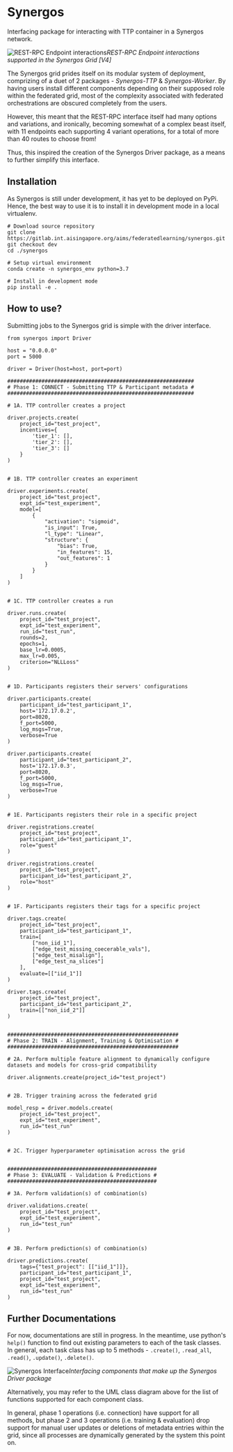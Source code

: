# Synergos

Interfacing package for interacting with TTP container in a Synergos network.

![REST-RPC Endpoint interactions](./docs/images/payload_interactions-[V4]_URL_Interactions.png)*REST-RPC Endpoint interactions supported in the Synergos Grid [V4]*

The Synergos grid prides itself on its modular system of deployment, comprizing of a duet of 2 packages - *Synergos-TTP* & *Synergos-Worker*. By having users install different components depending on their supposed role within the federated grid, most of the complexity associated with federated orchestrations are obscured completely from the users. 

However, this meant that the REST-RPC interface itself had many options and variations, and ironically, becoming somewhat of a complex beast itself, with 11 endpoints each supporting 4 variant operations, for a total of more than 40 routes to choose from! 

Thus, this inspired the creation of the Synergos Driver package, as a means to further simplify this interface.

## Installation
As Synergos is still under development, it has yet to be deployed on PyPi. Hence, the best way to use it is to install it in development mode in a local virtualenv.

```
# Download source repository
git clone https://gitlab.int.aisingapore.org/aims/federatedlearning/synergos.git
git checkout dev
cd ./synergos

# Setup virtual environment
conda create -n synergos_env python=3.7

# Install in development mode
pip install -e .
```

## How to use?
Submitting jobs to the Synergos grid is simple with the driver interface.

```
from synergos import Driver

host = "0.0.0.0"
port = 5000

driver = Driver(host=host, port=port)

############################################################
# Phase 1: CONNECT - Submitting TTP & Participant metadata #
############################################################

# 1A. TTP controller creates a project

driver.projects.create(
    project_id="test_project",
    incentives={
        'tier_1': [],
        'tier_2': [],
        'tier_3': []
    }
)


# 1B. TTP controller creates an experiment

driver.experiments.create(
    project_id="test_project",
    expt_id="test_experiment",
    model=[
        {
            "activation": "sigmoid",
            "is_input": True,
            "l_type": "Linear",
            "structure": {
                "bias": True,
                "in_features": 15, 
                "out_features": 1 
            }
        }
    ]
)


# 1C. TTP controller creates a run

driver.runs.create(
    project_id="test_project",
    expt_id="test_experiment",
    run_id="test_run",
    rounds=2, 
    epochs=1,
    base_lr=0.0005,
    max_lr=0.005,
    criterion="NLLLoss"
)


# 1D. Participants registers their servers' configurations

driver.participants.create(
    participant_id="test_participant_1",
    host='172.17.0.2',
    port=8020,
    f_port=5000,
    log_msgs=True,
    verbose=True
)

driver.participants.create(
    participant_id="test_participant_2",
    host='172.17.0.3',
    port=8020,
    f_port=5000,
    log_msgs=True,
    verbose=True
)


# 1E. Participants registers their role in a specific project

driver.registrations.create(
    project_id="test_project",
    participant_id="test_participant_1",
    role="guest"
)

driver.registrations.create(
    project_id="test_project",
    participant_id="test_participant_2",
    role="host"
)


# 1F. Participants registers their tags for a specific project

driver.tags.create(
    project_id="test_project",
    participant_id="test_participant_1",
    train=[
        ["non_iid_1"], 
        ["edge_test_missing_coecerable_vals"],
        ["edge_test_misalign"],
        ["edge_test_na_slices"]
    ],
    evaluate=[["iid_1"]]
)

driver.tags.create(
    project_id="test_project",
    participant_id="test_participant_2",
    train=[["non_iid_2"]]
)


#######################################################
# Phase 2: TRAIN - Alignment, Training & Optimisation #
#######################################################

# 2A. Perform multiple feature alignment to dynamically configure datasets and models for cross-grid compatibility

driver.alignments.create(project_id="test_project")


# 2B. Trigger training across the federated grid

model_resp = driver.models.create(
    project_id="test_project",
    expt_id="test_experiment",
    run_id="test_run"
)


# 2C. Trigger hyperparameter optimisation across the grid


################################################
# Phase 3: EVALUATE - Validation & Predictions #
################################################

# 3A. Perform validation(s) of combination(s)

driver.validations.create(
    project_id="test_project",
    expt_id="test_experiment",
    run_id="test_run"
)


# 3B. Perform prediction(s) of combination(s)

driver.predictions.create(
    tags={"test_project": [["iid_1"]]},
    participant_id="test_participant_1",
    project_id="test_project",
    expt_id="test_experiment",
    run_id="test_run"
)

```

## Further Documentations
For now, documentations are still in progress. In the meantime, use python's `help()` function to find out existing parameters to each of the task classes. In general, each task class has up to 5 methods -  `.create()`, `.read_all`, `.read()`, `.update()`, `.delete()`. 

![Synergos Interface](./docs/images/synergos_driver_classes.png)*Interfacing components that make up the Synergos Driver package*

Alternatively, you may refer to the UML class diagram above for the list of functions supported for each component class.

In general, phase 1 operations (i.e. connection) have support for all methods, but phase 2 and 3 operations (i.e. training & evaluation) drop support for manual user updates or deletions of metadata entries within the grid, since all processes are dynamically generated by the system this point on.

